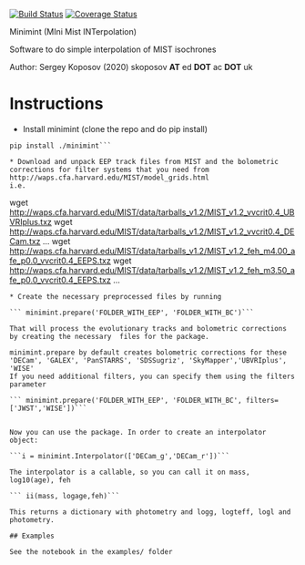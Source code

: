 [![Build Status](https://travis-ci.com/segasai/minimint.svg?branch=master)](https://travis-ci.com/segasai/minimint)
[![Coverage Status](https://coveralls.io/repos/github/segasai/minimint/badge.svg?branch=master)](https://coveralls.io/github/segasai/minimint?branch=master)

Minimint (MIni Mist INTerpolation)

Software to do simple interpolation of MIST isochrones

Author: Sergey Koposov (2020) skoposov __AT__ ed __DOT__ ac __DOT__ uk

# Instructions 

* Install minimint  (clone the repo and do pip install) 
```git clone https://github.com/segasai/minimint.git
pip install ./minimint```

* Download and unpack EEP track files from MIST and the bolometric corrections for filter systems that you need from http://waps.cfa.harvard.edu/MIST/model_grids.html
i.e. 
```
wget http://waps.cfa.harvard.edu/MIST/data/tarballs_v1.2/MIST_v1.2_vvcrit0.4_UBVRIplus.txz
wget http://waps.cfa.harvard.edu/MIST/data/tarballs_v1.2/MIST_v1.2_vvcrit0.4_DECam.txz
...
wget http://waps.cfa.harvard.edu/MIST/data/tarballs_v1.2/MIST_v1.2_feh_m4.00_afe_p0.0_vvcrit0.4_EEPS.txz
wget http://waps.cfa.harvard.edu/MIST/data/tarballs_v1.2/MIST_v1.2_feh_m3.50_afe_p0.0_vvcrit0.4_EEPS.txz
...

```
* Create the necessary preprocessed files by running 

``` minimint.prepare('FOLDER_WITH_EEP', 'FOLDER_WITH_BC')```

That will process the evolutionary tracks and bolometric corrections by creating the necessary  files for the package.

minimint.prepare by default creates bolometric corrections for these 
'DECam', 'GALEX', 'PanSTARRS', 'SDSSugriz', 'SkyMapper','UBVRIplus', 'WISE'
If you need additional filters, you can specify them using the filters parameter

``` minimint.prepare('FOLDER_WITH_EEP', 'FOLDER_WITH_BC', filters=['JWST','WISE'])```


Now you can use the package. In order to create an interpolator object:

```i = minimint.Interpolator(['DECam_g','DECam_r'])```

The interpolator is a callable, so you can call it on mass, log10(age), feh 

``` ii(mass, logage,feh)``` 
 
This returns a dictionary with photometry and logg, logteff, logl and photometry.

## Examples 

See the notebook in the examples/ folder
